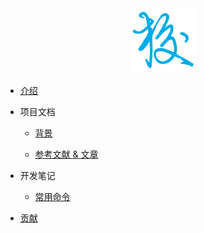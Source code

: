 <center style="font-size: 25px;"><img src = './static/micm-logo.png'  width="20%"></img></center>

- [介绍](/)

- 项目文档

	- [背景](/docs/background.md)
	
	- [参考文献 & 文章](/docs/references.md)

- 开发笔记

	- [常用命令](/note/常用命令.md)

- [贡献](/CONTRIBUTION.md)


